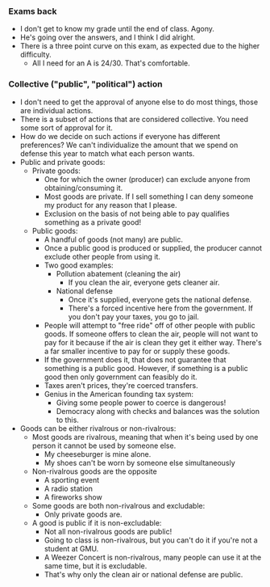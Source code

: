 ### Exams back
- I don't get to know my grade until the end of class. Agony.
- He's going over the answers, and I think I did alright.
- There is a three point curve on this exam, as expected due to the higher difficulty. 
	- All I need for an A is 24/30. That's comfortable.

### Collective ("public", "political") action
- I don't need to get the approval of anyone else to do most things, those are individual actions.
- There is a subset of actions that are considered collective. You need some sort of approval for it.
- How do we decide on such actions if everyone has different preferences? We can't individualize the amount that we spend on defense this year to match what each person wants.
- Public and private goods:
	- Private goods:
		- One for which the owner (producer) can exclude anyone from obtaining/consuming it.
		- Most goods are private. If I sell something I can deny someone my product for any reason that I please.
		- Exclusion on the basis of not being able to pay qualifies something as a private good!
	- Public goods:
		- A handful of goods (not many) are public.
		- Once a public good is produced or supplied, the producer cannot exclude other people from using it.
		- Two good examples:
			- Pollution abatement (cleaning the air)
				- If you clean the air, everyone gets cleaner air.
			- National defense
				- Once it's supplied, everyone gets the national defense.
				- There's a forced incentive here from the government. If you don't pay your taxes, you go to jail.
		- People will attempt to "free ride" off of other people with public goods. If someone offers to clean the air, people will not want to pay for it because if the air is clean they get it either way. There's a far smaller incentive to pay for or supply these goods. 
		- If the government does it, that does not guarantee that something is a public good. However, if something is a public good then only government can feasibly do it. 
		- Taxes aren't prices, they're coerced transfers.
		- Genius in the American founding tax system:
			- Giving some people power to coerce is dangerous!
			- Democracy along with checks and balances was the solution to this.
- Goods can be either rivalrous or non-rivalrous:
	- Most goods are rivalrous, meaning that when it's being used by one person it cannot be used by someone else. 
		- My cheeseburger is mine alone.
		- My shoes can't be worn by someone else simultaneously
	- Non-rivalrous goods are the opposite
		- A sporting event
		- A radio station
		- A fireworks show
	- Some goods are both non-rivalrous and excludable:
		- Only private goods are.
	- A good is public if it is non-excludable:
		- Not all non-rivalrous goods are public! 
		- Going to class is non-rivalrous, but you can't do it if you're not a student at GMU.
		- A Weezer Concert is non-rivalrous, many people can use it at the same time, but it is excludable.
		- That's why only the clean air or national defense are public.